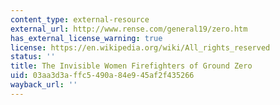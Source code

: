 ```yaml
---
content_type: external-resource
external_url: http://www.rense.com/general19/zero.htm
has_external_license_warning: true
license: https://en.wikipedia.org/wiki/All_rights_reserved
status: ''
title: The Invisible Women Firefighters of Ground Zero
uid: 03aa3d3a-ffc5-490a-84e9-45af2f435266
wayback_url: ''
---
```

